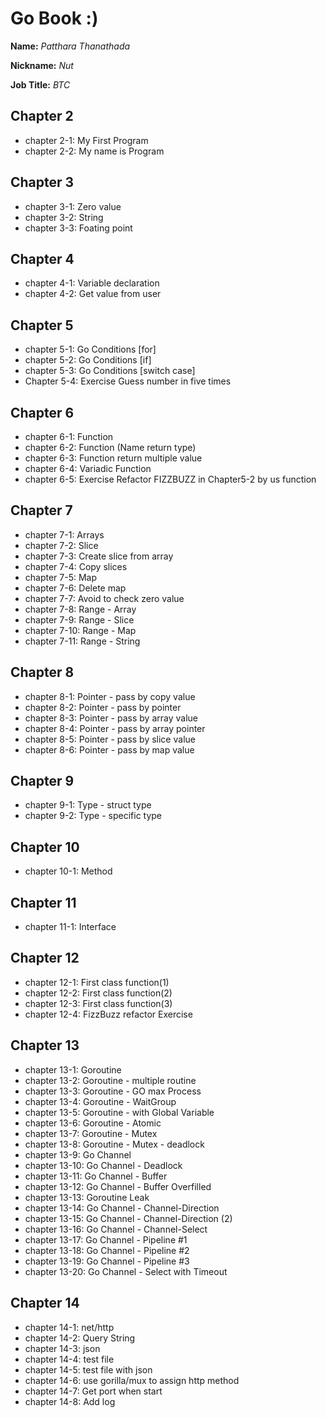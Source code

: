 # Go Book :)

**Name:** *Patthara Thanathada*

**Nickname:** *Nut*

**Job Title:** *BTC*

## Chapter 2

* chapter 2-1: My First Program
* chapter 2-2: My name is Program

## Chapter 3

* chapter 3-1: Zero value
* chapter 3-2: String
* chapter 3-3: Foating point

## Chapter 4

* chapter 4-1: Variable declaration
* chapter 4-2: Get value from user

## Chapter 5

* chapter 5-1: Go Conditions [for]
* chapter 5-2: Go Conditions [if]
* chapter 5-3: Go Conditions [switch case]
* Chapter 5-4: Exercise Guess number in five times

## Chapter 6

* chapter 6-1: Function
* chapter 6-2: Function (Name return type)
* chapter 6-3: Function return multiple value
* chapter 6-4: Variadic Function
* chapter 6-5: Exercise Refactor FIZZBUZZ  in Chapter5-2 by us function

## Chapter 7

* chapter 7-1: Arrays
* chapter 7-2: Slice
* chapter 7-3: Create slice from array
* chapter 7-4: Copy slices
* chapter 7-5: Map
* chapter 7-6: Delete map
* chapter 7-7: Avoid to check zero value
* chapter 7-8: Range - Array
* chapter 7-9: Range - Slice
* chapter 7-10: Range - Map
* chapter 7-11: Range - String

## Chapter 8

* chapter 8-1: Pointer - pass by copy value
* chapter 8-2: Pointer - pass by pointer
* chapter 8-3: Pointer - pass by array value
* chapter 8-4: Pointer - pass by array pointer
* chapter 8-5: Pointer - pass by slice value
* chapter 8-6: Pointer - pass by map value

## Chapter 9

* chapter 9-1: Type - struct type
* chapter 9-2: Type - specific type

## Chapter 10

* chapter 10-1: Method

## Chapter 11

* chapter 11-1: Interface

## Chapter 12

* chapter 12-1: First class function(1)
* chapter 12-2: First class function(2)
* chapter 12-3: First class function(3)
* chapter 12-4: FizzBuzz refactor Exercise

## Chapter 13

* chapter 13-1: Goroutine
* chapter 13-2: Goroutine - multiple routine
* chapter 13-3: Goroutine - GO max Process
* chapter 13-4: Goroutine - WaitGroup
* chapter 13-5: Goroutine - with Global Variable
* chapter 13-6: Goroutine - Atomic
* chapter 13-7: Goroutine - Mutex
* chapter 13-8: Goroutine - Mutex - deadlock
* chapter 13-9: Go Channel
* chapter 13-10: Go Channel - Deadlock
* chapter 13-11: Go Channel - Buffer
* chapter 13-12: Go Channel - Buffer Overfilled
* chapter 13-13: Goroutine Leak
* chapter 13-14: Go Channel - Channel-Direction
* chapter 13-15: Go Channel - Channel-Direction (2)
* chapter 13-16: Go Channel - Channel-Select
* chapter 13-17: Go Channel - Pipeline #1
* chapter 13-18: Go Channel - Pipeline #2
* chapter 13-19: Go Channel - Pipeline #3
* chapter 13-20: Go Channel - Select with Timeout

## Chapter 14
* chapter 14-1: net/http
* chapter 14-2: Query String
* chapter 14-3: json
* chapter 14-4: test file
* chapter 14-5: test file with json
* chapter 14-6: use gorilla/mux to assign http method
* chapter 14-7: Get port when start
* chapter 14-8: Add log